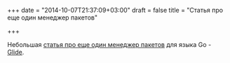 +++
date = "2014-10-07T21:37:09+03:00"
draft = false
title = "Cтатья про еще один менеджер пакетов"

+++

<p>Небольшая <a href="http://engineeredweb.com/blog/2014/glide-go-package-management/">статья про еще один менеджер пакетов</a> для языка Go - <a href="https://github.com/Masterminds/glide">Glide</a>.</p>

